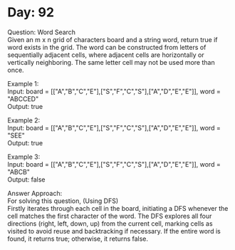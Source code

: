 # Day: 92
Question: Word Search<br/>
Given an m x n grid of characters board and a string word, return true if word exists in the grid.
The word can be constructed from letters of sequentially adjacent cells, where adjacent cells are horizontally or vertically neighboring. The same letter cell may not be used more than once.<br/>

 

Example 1:<br/>
Input: board = [["A","B","C","E"],["S","F","C","S"],["A","D","E","E"]], word = "ABCCED"<br/>
Output: true<br/>

Example 2:<br/>
Input: board = [["A","B","C","E"],["S","F","C","S"],["A","D","E","E"]], word = "SEE"<br/>
Output: true<br/>

Example 3:<br/>
Input: board = [["A","B","C","E"],["S","F","C","S"],["A","D","E","E"]], word = "ABCB"<br/>
Output: false<br/>


Answer Approach:<br/>
For solving this question, (Using DFS)<br/>
Firstly iterates through each cell in the board, initiating a DFS whenever the cell matches the first character of the word. The DFS explores all four directions (right, left, down, up) from the current cell, marking cells as visited to avoid reuse and backtracking if necessary. If the entire word is found, it returns true; otherwise, it returns false.<br/>